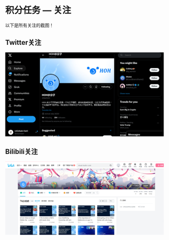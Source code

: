# 积分任务 — 关注
以下是所有关注的截图！

## Twitter关注
![Image](Twitter_follow.png)

## Bilibili关注
![Image](Bilibili_follow.png)
